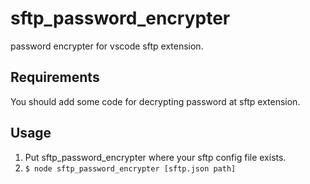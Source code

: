 # sftp_password_encrypter
password encrypter for vscode sftp extension.

## Requirements
You should add some code for decrypting password at sftp extension.

## Usage
1. Put sftp_password_encrypter where your sftp config file exists.
2. `$ node sftp_password_encrypter [sftp.json path]`
